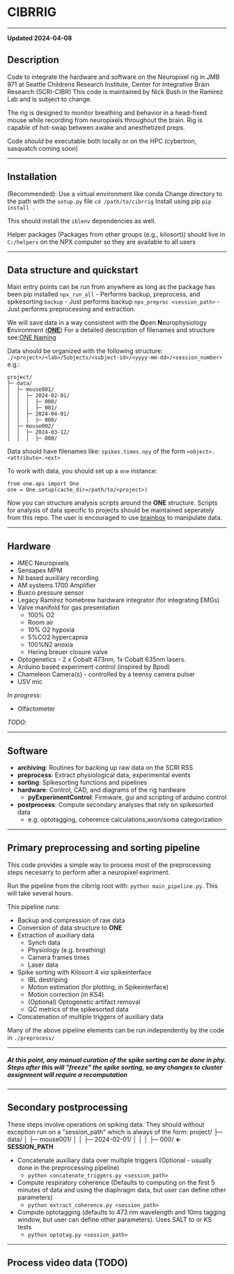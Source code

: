 # CIBRRIG
---
**Updated 2024-04-08**
## Description
Code to integrate the hardware and software on the Neuropixel rig in JMB 971 at Seattle Childrens Research Institute, Center for Integrative Brain Research (SCRI-CIBR)
This code is maintained by Nick Bush in the Ramirez Lab and is subject to change.

The rig is designed to monitor breathing and behavior in a head-fixed mouse while recording from neuropixels throughout the brain. Rig is capable of hot-swap between awake and anesthetized preps.

Code *should* be executable both locally or on the HPC (cybertron, sasquatch coming soon)

---
## Installation
(Recommended): Use a virtual environment like conda
Change directory to the path with the `setup.py` file
`cd /path/to/cibrrig`
Install using pip
`pip install .`

This should install the `iblenv` dependencies as well. 

Helper packages (Packages from other groups (e.g., kilosort)) should live in `C:/helpers` on the NPX computer so they are available to all users


--- 
## Data structure and quickstart

Main entry points can be run from anywhere as long as the package has been pip installed
`npx_run_all` -  Performs backup, preprocess, and spikesorting
`backup` - Just performs backup
`npx_preproc <session_path>` - Just performs preprocessing and extraction.


We will save data in a way consistent with the **O**pen **N**europhysiology **E**nvironment ([**ONE**](https://github.com/int-brain-lab/ONE))
For a detailed description of filenames and structure see:[ONE Naming](https://github.com/int-brain-lab/ONE/blob/main/docs/Open_Neurophysiology_Environment_Filename_Convention.pdf) 


Data should be organized with the following structure:
`./<project>/<lab>/Subjects/<subject-id>/<yyyy-mm-dd>/<session_number>`
e.g.:
```
project/
├─ data/
│  ├─ mouse001/
│  │  ├─ 2024-02-01/
│  │  │  ├─ 000/
│  │  │  ├─ 001/
│  │  ├─ 2024-04-01/
│  │  │  ├─ 000/
│  ├─ mouse002/
│  │  ├─ 2024-03-12/
│  │  │  ├─ 000/
```

Data should have filenames like: `spikes.times.npy` of the form `<object>.<attribute>.<ext>`

To work with data, you should set up a `one` instance:

```
from one.api import One
one = One.setup(cache_dir=/path/to/<project>)
```
 Now you can structure analysis scripts around the **ONE** structure. Scripts for analysis of data specific to projects should be maintained seperately from this repo. The user is encouraged to use [brainbox](https://github.com/int-brain-lab/ibllib) to manipulate data. 


---
## Hardware

- IMEC Neuropixels
- Sensapex MPM 
- NI based auxiliary recording
- AM systems 1700 Amplifier
- Buxco pressure sensor
- Legacy Ramirez homebrew hardware integrator (for integrating EMGs)
- Valve manifold for gas presentation
    - 100% O2
    - Room air
    - 10% O2 hypoxia  
    - 5%CO2 hypercapnia
    - 100%N2 anoxia
    - Hering breuer closure valve
- Optogenetics - 2 x Cobalt 473nm, 1x Cobalt 635nm lasers. 
- Arduino based experiment control (inspired by Bpod)
- Chameleon Camera(s) - controlled by a teensy camera pulser
- USV mic

*In progress*: 
- Olfactometer

*TODO*:

---
## Software
- **archiving**: Routines for backing up raw data on the SCRI RSS
- **preprocess**: Extract physiological data, experimental events  
- **sorting**: Spikesorting functions and pipelines
- **hardware**: Control, CAD, and diagrams of the rig hardware
    - **pyExperimentControl**: Firmware, gui and scripting of arduino control
- **postprocess**: Compute secondary analyses that rely on spikesorted data 
    -  e.g. optotagging, coherence calculations,axon/soma categorization

---
## Primary preprocessing and sorting pipeline
This code provides a simple way to process most of the preprocessing steps necesarry to perform after a neuropixel expriment.


Run the pipeline from the cibrrig root with: `python main_pipeline.py`. This will take several hours.

This pipeline runs:
- Backup and compression of raw data
- Conversion of data structure to **ONE** 
- Extraction of auxiliary data
    - Synch data
    - Physiology (e.g. breathing)
    - Camera frames times
    - Laser data
- Spike sorting with Kilosort 4 *via* spikeinterface
    - IBL destriping
    - Motion estimation (for plotting, in Spikeinterface)
    - Motion correction (in KS4)
    - (Optional) Optogenetic artifact removal
    - QC metrics of the spikesorted data
- Concatenation of multiple triggers of auxiliary data

Many of the above pipeline elements can be run independently by the code in `./preprocess/`

---

##### At this point, any manual curation of the spike sorting can be done in phy. Steps after this will "freeze" the spike sorting, so any changes to cluster assignment will require a recomputation

---
## Secondary postprocessing
These steps involve operations on spiking data. They should without exception run on a "session_path" which is always of the form:
project/
├─ data/
│  ├─ mouse001/
│  │  ├─ 2024-02-01/
│  │  │  ├─ 000/ **<- SESSION_PATH**

- Concatenate auxiliary data over multiple triggers (Optional - usually done in the preprocessing pipeline)
    - `python concatenate_triggers.py <session_path>`
- Compute respiratory coherence (Defaults to computing on the first 5 minutes of data and using the diaphragm data, but user can define other parameters)
    - `python extract_coherence.py <session_path>`
- Compute optotagging (defaults to 473 nm wavelength and 10ms tagging window, but user can define other parameters). Uses SALT to or KS tests
    - `python optotag.py <session_path>`



--- 
## Process video data (TODO)

